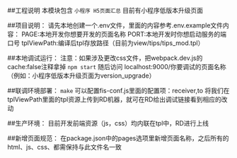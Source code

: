 ##工程说明
本模块包含 `小程序 H5页面汇总` 目前有小程序低版本升级页面

##项目说明：
请先本地创建一个.env文件，里面的内容参考.env.example文件内容：
PAGE:本地开发你想要开发的页面名称
PORT:本地开发时你想启动服务的端口号
tplViewPath:编译后tpl存放路径（目前为view/tips/tips_mod.tpl）

##本地调试运行：
注意：如果涉及更改css文件，把webpack.dev.js的cache:false注释拿掉
```npm start```
随后访问
localhost:9000/你要调试的页面名称（例如：小程序低版本升级页面为version_upgrade）

##联调环境部署：
```make```
可以配置fis-conf.js里面的配置项：receiver,to
将我们在tplViewPath里面的tpl资源上传到RD机器，就可在RD给出调试链接看到相应的改动

##生产环境：
目前开发前端资源（js，css）均内联在tpl中，RD进行上线

##新增页面规范：
在package.json中的pages选项里新增页面名称，之后所有的html、js、css、都需保持与此文件名一致